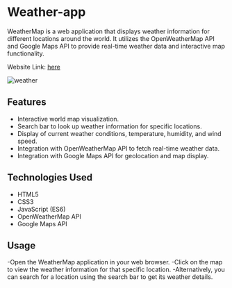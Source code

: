 # Weather-app
WeatherMap is a web application that displays weather information for different locations around the world. It utilizes the OpenWeatherMap API and Google Maps API to provide real-time weather data and interactive map functionality.

Website Link: [here](https://weather-app-black-theta.vercel.app/)

![weather](https://github.com/Chakradhar2003/weather-app/assets/95245987/5f274a63-ed29-4c4f-add9-2a83adc4a0ec)

## Features

- Interactive world map visualization.
- Search bar to look up weather information for specific locations.
- Display of current weather conditions, temperature, humidity, and wind speed.
- Integration with OpenWeatherMap API to fetch real-time weather data.
- Integration with Google Maps API for geolocation and map display.

## Technologies Used

- HTML5
- CSS3
- JavaScript (ES6)
- OpenWeatherMap API
- Google Maps API

## Usage
-Open the WeatherMap application in your web browser.
-Click on the map to view the weather information for that specific location.
-Alternatively, you can search for a location using the search bar to get its weather details.

